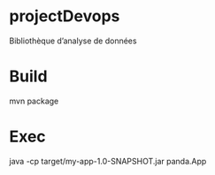 # projectDevops
Bibliothèque d’analyse de données

# Build 
mvn package

# Exec
java -cp target/my-app-1.0-SNAPSHOT.jar panda.App

